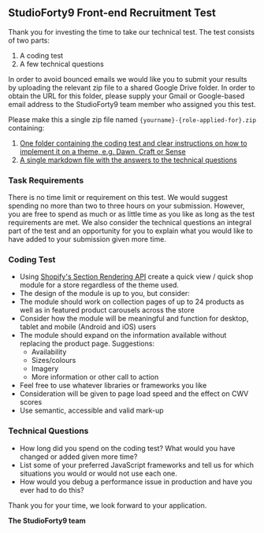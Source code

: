 ## StudioForty9 Front-end Recruitment Test

Thank you for investing the time to take our technical test. The test consists of two parts:

1. A coding test
2. A few technical questions

In order to avoid bounced emails we would like you to submit your results by uploading the relevant zip file to a shared Google Drive folder. 
In order to obtain the URL for this folder, please supply your Gmail or Google-based email address to the StudioForty9 team member who assigned you this test.

Please make this a single zip file named `{yourname}-{role-applied-for}.zip` containing:

1. [One folder containing the coding test and clear instructions on how to implement it on a theme, e.g. Dawn, Craft or Sense](#coding-test)
2. [A single markdown file with the answers to the technical questions](#technical-questions)

### Task Requirements

There is no time limit or requirement on this test. 
We would suggest spending no more than two to three hours on your submission. However, you are free to spend as much or as little time as you like as long as the test requirements are met.
We also consider the technical questions an integral part of the test and an opportunity for you to explain what you would like to have added to your submission given more time.

### Coding Test

* Using [Shopify's Section Rendering API](https://shopify.dev/api/section-rendering) create a quick view / quick shop module for a store regardless of the theme used.
* The design of the module is up to you, but consider:
* The module should work on collection pages of up to 24 products as well as in featured product carousels across the store
* Consider how the module will be meaningful and function for desktop, tablet and mobile (Android and iOS) users
* The module should expand on the information available without replacing the product page. Suggestions:
    * Availability
    * Sizes/colours
    * Imagery
    * More information or other call to action
* Feel free to use whatever libraries or frameworks you like
* Consideration will be given to page load speed and the effect on CWV scores
* Use semantic, accessible and valid mark-up

### Technical Questions

* How long did you spend on the coding test? What would you have changed or added given more time?
* List some of your preferred JavaScript frameworks and tell us for which situations you would or would not use each one.
* How would you debug a performance issue in production and have you ever had to do this?

Thank you for your time, we look forward to your application.

__The StudioForty9 team__
